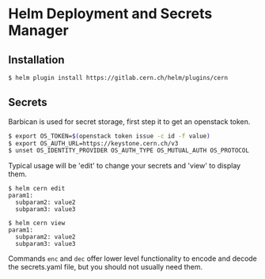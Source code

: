 # Helm Deployment and Secrets Manager

## Installation

```bash
$ helm plugin install https://gitlab.cern.ch/helm/plugins/cern
```

## Secrets

Barbican is used for secret storage, first step it to get an openstack token.

```bash
$ export OS_TOKEN=$(openstack token issue -c id -f value)
$ export OS_AUTH_URL=https://keystone.cern.ch/v3
$ unset OS_IDENTITY_PROVIDER OS_AUTH_TYPE OS_MUTUAL_AUTH OS_PROTOCOL
```

Typical usage will be 'edit' to change your secrets and 'view' to display them.

```
$ helm cern edit
param1:
  subparam2: value2
  subparam3: value3

$ helm cern view
param1:
  subparam2: value2
  subparam3: value3
```

Commands `enc` and `dec` offer lower level functionality to encode and decode
the secrets.yaml file, but you should not usually need them.
